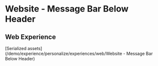 # Website - Message Bar Below Header

## Web Experience

[Serialized assets](/demo/experience/personalize/experiences/web/Website - Message Bar Below Header)
